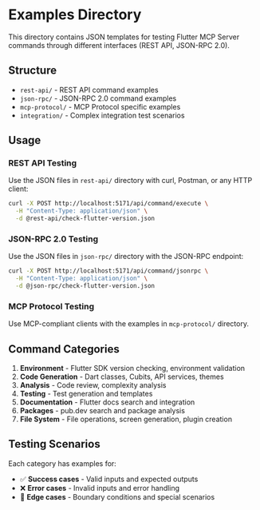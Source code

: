 # Examples Directory

This directory contains JSON templates for testing Flutter MCP Server commands through different interfaces (REST API, JSON-RPC 2.0).

## Structure

- `rest-api/` - REST API command examples
- `json-rpc/` - JSON-RPC 2.0 command examples  
- `mcp-protocol/` - MCP Protocol specific examples
- `integration/` - Complex integration test scenarios

## Usage

### REST API Testing
Use the JSON files in `rest-api/` directory with curl, Postman, or any HTTP client:

```bash
curl -X POST http://localhost:5171/api/command/execute \
  -H "Content-Type: application/json" \
  -d @rest-api/check-flutter-version.json
```

### JSON-RPC 2.0 Testing  
Use the JSON files in `json-rpc/` directory with the JSON-RPC endpoint:

```bash
curl -X POST http://localhost:5171/api/command/jsonrpc \
  -H "Content-Type: application/json" \
  -d @json-rpc/check-flutter-version.json
```

### MCP Protocol Testing
Use MCP-compliant clients with the examples in `mcp-protocol/` directory.

## Command Categories

1. **Environment** - Flutter SDK version checking, environment validation
2. **Code Generation** - Dart classes, Cubits, API services, themes
3. **Analysis** - Code review, complexity analysis  
4. **Testing** - Test generation and templates
5. **Documentation** - Flutter docs search and integration
6. **Packages** - pub.dev search and package analysis
7. **File System** - File operations, screen generation, plugin creation

## Testing Scenarios

Each category has examples for:
- ✅ **Success cases** - Valid inputs and expected outputs
- ❌ **Error cases** - Invalid inputs and error handling
- 🔄 **Edge cases** - Boundary conditions and special scenarios
